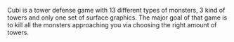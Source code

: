 Cubi is a tower defense game with 13 different types of monsters, 3 kind of towers and only one set of surface graphics. The major goal of that game is to kill all the monsters approaching you via choosing the right amount of towers.